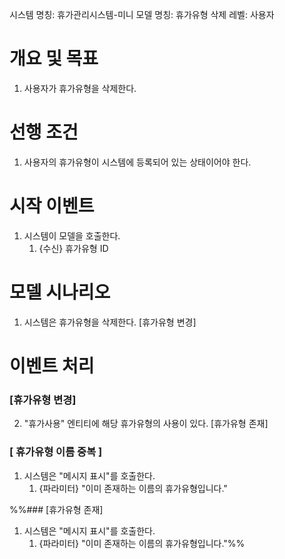 시스템 명칭: 휴가관리시스템-미니
모델 명칭:  휴가유형 삭제
레벨: 사용자

# 개요 및 목표
1. 사용자가 휴가유형을 삭제한다.

# 선행 조건
1. 사용자의 휴가유형이 시스템에 등록되어 있는 상태이어야 한다.

# 시작 이벤트
1. 시스템이 모델을 호출한다.
	1. {수신} 휴가유형 ID

# 모델 시나리오
1. 시스템은 휴가유형을 삭제한다. [휴가유형 변경]

# 이벤트 처리

### [휴가유형 변경]
2. "휴가사용" 엔티티에 해당 휴가유형의 사용이 있다. [휴가유형 존재]

### [ 휴가유형 이름 중복 ]
1. 시스템은 "메시지 표시"를 호출한다.
	1. {파라미터} "이미 존재하는 이름의 휴가유형입니다."

%%### [휴가유형 존재]
1. 시스템은 "메시지 표시"를 호출한다.
	1. {파라미터} "이미 존재하는 이름의 휴가유형입니다."%%